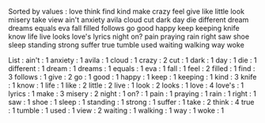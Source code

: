Sorted by values :
love think find kind make crazy feel give like little look misery take view ain't anxiety avila cloud cut dark day die different dream dreams equals eva fall filled follows go good happy keep keeping knife know life live looks love's lyrics night on? pain praying rain right saw shoe sleep standing strong suffer true tumble used waiting walking way woke 

List :
ain't : 1
anxiety : 1
avila : 1
cloud : 1
crazy : 2
cut : 1
dark : 1
day : 1
die : 1
different : 1
dream : 1
dreams : 1
equals : 1
eva : 1
fall : 1
feel : 2
filled : 1
find : 3
follows : 1
give : 2
go : 1
good : 1
happy : 1
keep : 1
keeping : 1
kind : 3
knife : 1
know : 1
life : 1
like : 2
little : 2
live : 1
look : 2
looks : 1
love : 4
love's : 1
lyrics : 1
make : 3
misery : 2
night : 1
on? : 1
pain : 1
praying : 1
rain : 1
right : 1
saw : 1
shoe : 1
sleep : 1
standing : 1
strong : 1
suffer : 1
take : 2
think : 4
true : 1
tumble : 1
used : 1
view : 2
waiting : 1
walking : 1
way : 1
woke : 1
